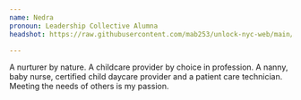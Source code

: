 ```yaml
---
name: Nedra
pronoun: Leadership Collective Alumna
headshot: https://raw.githubusercontent.com/mab253/unlock-nyc-web/main/uploads/nedra_lc.png

---
```

A nurturer by nature. A childcare provider by choice in profession. A nanny, baby nurse, certified child daycare provider and a patient care technician. Meeting the needs of others is my passion.